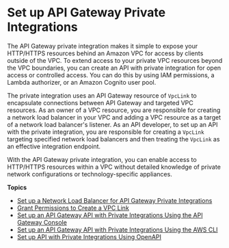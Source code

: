 # Set up API Gateway Private Integrations<a name="set-up-private-integration"></a>

 The API Gateway private integration makes it simple to expose your HTTP/HTTPS resources behind an Amazon VPC for access by clients outside of the VPC\. To extend access to your private VPC resources beyond the VPC boundaries, you can create an API with private integration for open access or controlled access\. You can do this by using IAM permissions, a Lambda authorizer, or an Amazon Cognito user pool\. 

The private integration uses an API Gateway resource of `VpcLink` to encapsulate connections between API Gateway and targeted VPC resources\. As an owner of a VPC resource, you are responsible for creating a network load balancer in your VPC and adding a VPC resource as a target of a network load balancer's listener\. As an API developer, to set up an API with the private integration, you are responsible for creating a `VpcLink` targeting specified network load balancers and then treating the `VpcLink` as an effective integration endpoint\.

With the API Gateway private integration, you can enable access to HTTP/HTTPS resources within a VPC without detailed knowledge of private network configurations or technology\-specific appliances\.

**Topics**
+ [Set up a Network Load Balancer for API Gateway Private Integrations](set-up-nlb-for-vpclink-using-console.md)
+ [Grant Permissions to Create a VPC Link](grant-permissions-to-create-vpclink.md)
+ [Set up an API Gateway API with Private Integrations Using the API Gateway Console](set-up-api-with-vpclink-console.md)
+ [Set up an API Gateway API with Private Integrations Using the AWS CLI](set-up-api-with-vpclink-cli.md)
+ [Set up API with Private Integrations Using OpenAPI](set-up-api-with-vpclink-using-swagger.md)